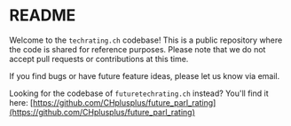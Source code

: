 # README

Welcome to the ```techrating.ch``` codebase! This is a public repository where the code is shared for reference purposes. Please note that we do not accept pull requests or contributions at this time. 

If you find bugs or have future feature ideas, please let us know via email.

Looking for the codebase of ```futuretechrating.ch``` instead? You'll find it here: [https://github.com/CHplusplus/future_parl_rating](https://github.com/CHplusplus/future_parl_rating)
